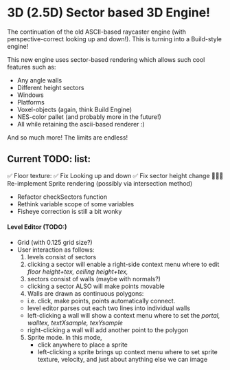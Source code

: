 # 3D (2.5D) Sector based 3D Engine!

The continuation of the old ASCII-based raycaster engine (with perspective-correct looking up and down!). This is turning into a Build-style engine!

This new engine uses sector-based rendering which allows such cool features such as:

- Any angle walls
- Different height sectors
- Windows
- Platforms
- Voxel-objects (again, think Build Engine)
- NES-color pallet (and probably more in the future!)
- All while retaining the ascii-based renderer :)

And so much more! The limits are endless!


## Current TODO: list:

✅ Floor texture:
  ✅ Fix Looking up and down
  ✅ Fix sector height change
👩🏼‍💻 Re-implement Sprite rendering (possibly via intersection method)

- Refactor checkSectors function
- Rethink variable scope of some variables
- Fisheye correction is still a bit wonky

#### Level Editor (TODO:)
- Grid (with 0.125 grid size?)
- User interaction as follows:
  1. levels consist of sectors
  2. clicking a sector will enable a right-side context menu where to edit *floor height+tex, ceiling height+tex,*
  3. sectors consist of walls (maybe with normals?)
    - clicking a sector ALSO will make points movable
  4. Walls are drawn as continuous polygons: 
    - i.e. click, make points, points automatically connect. 
    - level editor parses out each two lines into individual walls
    - left-clicking a wall will show a context menu where to set the *portal, walltex, textXsample, texYsample*
    - right-clicking a wall will add another point to the polygon
  5. Sprite mode. In this mode,
     -  click anywhere to place a sprite
     -  left-clicking a sprite brings up context menu where to set sprite texture, velocity, and just about anything else we can image